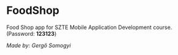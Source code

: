# FoodShop
Food Shop app for SZTE Mobile Application Development course. (Password: **123123**)

*Made by: Gergő Somogyi*

